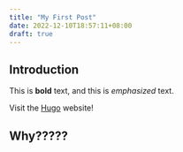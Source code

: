 ```yaml
---
title: "My First Post"
date: 2022-12-10T18:57:11+08:00
draft: true
---
```

## Introduction

This is **bold** text, and this is *emphasized* text.

Visit the [Hugo](https://gohugo.io) website!

## Why?????